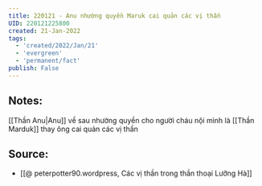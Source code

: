 ```yaml
---
title: 220121 - Anu nhường quyền Maruk cai quản các vị thần
UID: 220121225800
created: 21-Jan-2022
tags:
  - 'created/2022/Jan/21'
  - 'evergreen'
  - 'permanent/fact'
publish: False
---
```

## Notes:
[[Thần Anu|Anu]] về sau nhường quyền cho người cháu nội mình là [[Thần Marduk]] thay ông cai quản các vị thần

## Source:
- [[@ peterpotter90.wordpress, Các vị thần trong thần thoại Lưỡng Hà]]

